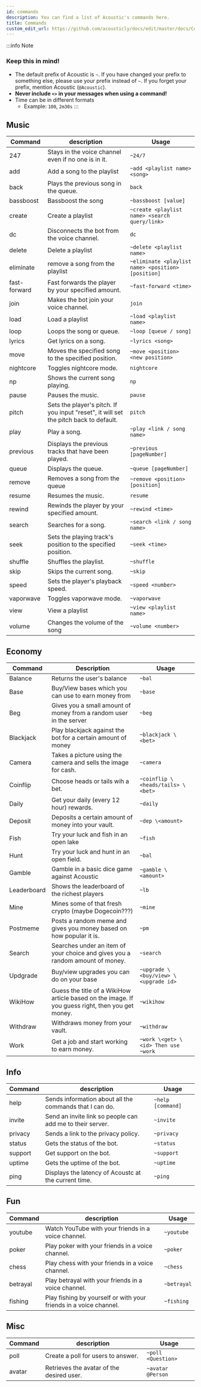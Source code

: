 ```yaml
---
id: commands
description: You can find a list of Acoustic's commands here.
title: Commands
custom_edit_url: https://github.com/acousticly/docs/edit/master/docs/Commands.md
---
```


:::info Note

### Keep this in mind!

- The default prefix of Acoustic is `~`. If you have changed your prefix to something else, please use your prefix instead of `~`. If you forget your prefix, mention Acoustic (`@Acoustic`).
- **Never include `<>` in your messages when using a command!**
- Time can be in different formats
  - Example: `100`, `2m30s`
:::

## Music

| Command      | description                                                                           | Usage                                              |
| ------------ | ------------------------------------------------------------------------------------- | -------------------------------------------------- |
| 247          | Stays in the voice channel even if no one is in it.                                   | `~24/7`                                            |
| add          | Add a song to the playlist                                                            | `~add <playlist name> <song>`                      |
| back         | Plays the previous song in the queue.                                                 | `back`                                             |
| bassboost    | Bassboost the song                                                                    | `~bassboost [value]`                               |
| create       | Create a playlist                                                                     | `~create <playlist name> <search query/link>`      |
| dc           | Disconnects the bot from the voice channel.                                           | `dc`                                               |
| delete       | Delete a playlist                                                                     | `~delete <playlist name>`                          |
| eliminate    | remove a song from the playlist                                                       | `~eliminate <playlist name> <position> [position]` |
| fast-forward | Fast forwards the player by your specified amount.                                    | `~fast-forward <time>`                             |
| join         | Makes the bot join your voice channel.                                                | `join`                                             |
| load         | Load a playlist                                                                       | `~load <playlist name>`                            |
| loop         | Loops the song or queue.                                                              | `~loop [queue / song]`                             |
| lyrics       | Get lyrics on a song.                                                                 | `~lyrics <song>`                                   |
| move         | Moves the specified song to the specified position.                                   | `~move <position> <new position>`                  |
| nightcore    | Toggles nightcore mode.                                                               | `nightcore`                                        |
| np           | Shows the current song playing.                                                       | `np`                                               |
| pause        | Pauses the music.                                                                     | `pause`                                            |
| pitch        | Sets the player's pitch. If you input "reset", it will set the pitch back to default. | `pitch`                                            |
| play         | Play a song.                                                                          | `~play <link / song name>`                         |
| previous     | Displays the previous tracks that have been played.                                   | `~previous [pageNumber]`                           |
| queue        | Displays the queue.                                                                   | `~queue [pageNumber]`                              |
| remove       | Removes a song from the queue                                                         | `~remove <position> [position]`                    |
| resume       | Resumes the music.                                                                    | `resume`                                           |
| rewind       | Rewinds the player by your specified amount.                                          | `~rewind <time>`                                   |
| search       | Searches for a song.                                                                  | `~search <link / song name>`                       |
| seek         | Sets the playing track's position to the specified position.                          | `~seek <time>`                                     |
| shuffle      | Shuffles the playlist.                                                                | `~shuffle`                                         |
| skip         | Skips the current song.                                                               | `~skip`                                            |
| speed        | Sets the player's playback speed.                                                     | `~speed <number>`                                  |
| vaporwave    | Toggles vaporwave mode.                                                               | `~vaporwave`                                       |
| view         | View a playlist                                                                       | `~view <playlist name>`                            |
| volume       | Changes the volume of the song                                                        | `~volume <number>`                                 |

## Economy

| Command     | Description                                                                                      | Usage                                |
| ----------- | ------------------------------------------------------------------------------------------------ | ------------------------------------ |
| Balance     | Returns the user's balance                                                                       | `~bal`                               |
| Base        | Buy/View bases which you can use to earn money from                                              | `~base`                              |
| Beg         | Gives you a small amount of money from a random user in the server                               | `~beg`                               |
| Blackjack   | Play blackjack against the bot for a certain amount of money                                     | `~blackjack \<bet>`                  |
| Camera      | Takes a picture using the camera and sells the image for cash.                                   | `~camera`                            |
| Coinflip    | Choose heads or tails wih a bet.                                                                 | `~coinflip \<heads/tails> \<bet>`    |
| Daily       | Get your daily (every 12 hour) rewards.                                                          | `~daily`                             |
| Deposit     | Deposits a certain amount of money into your vault.                                              | `~dep \<amount>`                     |
| Fish        | Try your luck and fish in an open lake                                                           | `~fish`                              |
| Hunt        | Try your luck and hunt in an open field.                                                         | `~bal`                               |
| Gamble      | Gamble in a basic dice game against Acoustic                                                     | `~gamble \<amount>`                  |
| Leaderboard | Shows the leaderboard of the richest players                                                     | `~lb`                                |
| Mine        | Mines some of that fresh crypto (maybe Dogecoin???)                                              | `~mine`                              |
| Postmeme    | Posts a random meme and gives you money based on how popular it is.                              | `~pm`                                |
| Search      | Searches under an item of your choice and gives you a random amount of money.                    | `~search`                            |
| Updgrade    | Buy/view upgrades you can do on your base                                                        | `~upgrade \<buy/view> \<upgrade id>` |
| WikiHow     | Guess the title of a WikiHow article based on the image. If you guess right, then you get money. | `~wikihow`                           |
| Withdraw    | Withdraws money from your vault.                                                                 | `~withdraw`                          |
| Work        | Get a job and start working to earn money.                                                       | `~work \<get> \<id> Then use ~work`  |

## Info

| Command | description                                               | Usage             |
| ------- | --------------------------------------------------------- | ----------------- |
| help    | Sends information about all the commands that I can do.   | `~help [command]` |
| invite  | Send an invite link so people can add me to their server. | `~invite`         |
| privacy | Sends a link to the privacy policy.                       | `~privacy`        |
| status  | Gets the status of the bot.                               | `~status`         |
| support | Get support on the bot.                                   | `~support`        |
| uptime  | Gets the uptime of the bot.                               | `~uptime`         |
| ping    | Displays the latency of Acoustc at the current time.      | `~ping`           |

## Fun

| Command  | description                                                       | Usage       |
| -------- | ----------------------------------------------------------------- | ----------- |
| youtube  | Watch YouTube with your friends in a voice channel.               | `~youtube`  |
| poker    | Play poker with your friends in a voice channel.                  | `~poker`    |
| chess    | Play chess with your friends in a voice channel.                  | `~chess`    |
| betrayal | Play betrayal with your friends in a voice channel.               | `~betrayal` |
| fishing  | Play fishing by yourself or with your friends in a voice channel. | `~fishing`  |

## Misc

| Command | description                               | Usage              |
| ------- | ----------------------------------------- | ------------------ |
| poll    | Create a poll for users to answer.        | `~poll <Question>` |
| avatar  | Retrieves the avatar of the desired user. | `~avatar @Person`  |

